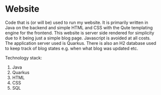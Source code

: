 # Website

Code that is (or will be) used to run my website. It is primarily written in
Java on the backend and simple HTML and CSS with the Qute templating engine for
the frontend. This website is server side rendered for simplicity due to it
being just a simple blog page. Javascript is avoided at all costs.
The application server used is Quarkus. There is also an H2 database used to
keep track of blog states e.g. when what blog was updated etc.

Technology stack:
1. Java
2. Quarkus
3. HTML
4. CSS
5. SQL
